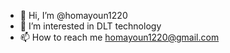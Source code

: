 - 👋 Hi, I’m @homayoun1220
- 👀 I’m interested in DLT technology
- 📫 How to reach me homayoun1220@gmail.com

<!---
homayoun1220/homayoun1220 is a ✨ special ✨ repository because its `README.md` (this file) appears on your GitHub profile.
You can click the Preview link to take a look at your changes.
--->
